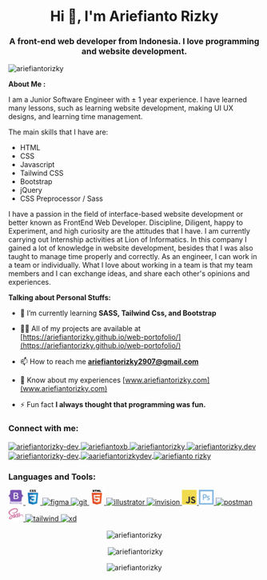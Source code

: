 <h1 align="center">Hi 👋, I'm Ariefianto Rizky</h1>
<h3 align="center">A front-end web developer from Indonesia. I love programming and website development.</h3>

<p align="left"> <img src="https://komarev.com/ghpvc/?username=ariefiantorizky&label=Profile%20views&color=009dff&style=flat-square" alt="ariefiantorizky" /> </p>

**About Me :**
<p>
  I am a Junior Software Engineer with ± 1 year experience.  I have learned many lessons, such as learning website development, making UI UX designs, and  learning time management.

 The main skills that I have are:
 - HTML 
 - CSS 
 - Javascript 
 - Tailwind CSS 
 - Bootstrap 
 - jQuery
 - CSS Preprocessor / Sass

 I have a passion in the field of interface-based website development or better known as FrontEnd Web Developer. Discipline, Diligent, happy to     Experiment, and high curiosity are the attitudes that I have. I am currently carrying out Internship activities at Lion of Informatics.  In this company I gained a lot of knowledge in website development, besides that I was also taught to manage time properly and correctly. As an engineer, I can work in a team or individually.  What I love about working in a team is that my team members and I can exchange ideas, and share each other's opinions and experiences.
</p>

**Talking about Personal Stuffs:**

- 🌱 I’m currently learning **SASS, Tailwind Css, and Bootstrap**

- 👨‍💻 All of my projects are available at [https://ariefiantorizky.github.io/web-portofolio/](https://ariefiantorizky.github.io/web-portofolio/)

- 📫 How to reach me **ariefiantorizky2907@gmail.com**

- 📄 Know about my experiences [www.ariefiantorizky.com](www.ariefiantorizky.com)

- ⚡ Fun fact **I always thought that programming was fun.**

<h3 align="left">Connect with me:</h3>
<p align="left">
  <a href="https://codepen.io/ariefiantorizky-dev" target="blank">
    <img align="center" src="https://raw.githubusercontent.com/rahuldkjain/github-profile-readme-generator/master/src/images/icons/Social/codepen.svg"       alt="ariefiantorizky-dev" height="30" width="40" />
  </a>
  <a href="https://twitter.com/ariefiantoxb" target="blank">
    <img align="center" src="https://raw.githubusercontent.com/rahuldkjain/github-profile-readme-generator/master/src/images/icons/Social/twitter.svg"       alt="ariefiantoxb" height="30" width="40" />
  </a>
  <a href="https://linkedin.com/in/ariefiantorizky" target="blank">
    <img align="center" src="https://raw.githubusercontent.com/rahuldkjain/github-profile-readme-generator/master/src/images/icons/Social/linked-in-alt.svg" alt="ariefiantorizky" height="30" width="40" />
  </a>
  <a href="https://instagram.com/ariefiantorizky.dev" target="blank">
    <img align="center" src="https://raw.githubusercontent.com/rahuldkjain/github-profile-readme-generator/master/src/images/icons/Social/instagram.svg"     alt="ariefiantorizky.dev" height="30" width="40" />
  </a>
  <a href="https://dribbble.com/ariefiantorizky-dev" target="blank">
    <img align="center" src="https://raw.githubusercontent.com/rahuldkjain/github-profile-readme-generator/master/src/images/icons/Social/dribbble.svg"       alt="ariefiantorizky-dev" height="30" width="40" />
  </a>
  <a href="https://www.behance.net/aariefiantorizkydev" target="blank">
    <img align="center" src="https://raw.githubusercontent.com/rahuldkjain/github-profile-readme-generator/master/src/images/icons/Social/behance.svg"       alt="aariefiantorizkydev" height="30" width="40" />
  </a>
  <a href="https://www.youtube.com/c/ariefianto rizky" target="blank">
    <img align="center" src="https://raw.githubusercontent.com/rahuldkjain/github-profile-readme-generator/master/src/images/icons/Social/youtube.svg"       alt="ariefianto rizky" height="30" width="40" />
  </a>
</p>

<h3 align="left">Languages and Tools:</h3>
<p align="left">
  <a href="https://getbootstrap.com" target="_blank"> 
    <img src="https://raw.githubusercontent.com/devicons/devicon/master/icons/bootstrap/bootstrap-plain-wordmark.svg" alt="bootstrap" width="30" height="30"/> 
  </a> 
  <a href="https://www.w3schools.com/css/" target="_blank"> 
    <img src="https://raw.githubusercontent.com/devicons/devicon/master/icons/css3/css3-original-wordmark.svg" alt="css3" width="30" height="30"/> 
  </a> 
  <a href="https://www.figma.com/" target="_blank"> 
    <img src="https://www.vectorlogo.zone/logos/figma/figma-icon.svg" alt="figma" width="30" height="30"/> 
  </a> 
  <a href="https://git-scm.com/" target="_blank"> 
    <img src="https://www.vectorlogo.zone/logos/git-scm/git-scm-icon.svg" alt="git" width="30" height="30"/> 
  </a> 
  <a href="https://www.w3.org/html/" target="_blank"> 
    <img src="https://raw.githubusercontent.com/devicons/devicon/master/icons/html5/html5-original-wordmark.svg" alt="html5" width="30" height="30"/>       </a> 
  <a href="https://www.adobe.com/in/products/illustrator.html" target="_blank"> 
    <img src="https://www.vectorlogo.zone/logos/adobe_illustrator/adobe_illustrator-icon.svg" alt="illustrator" width="30" height="30"/> 
  </a>
  <a href="https://www.invisionapp.com/" target="_blank"> 
    <img src="https://www.vectorlogo.zone/logos/invisionapp/invisionapp-icon.svg" alt="invision" width="30" height="30"/> 
  </a> 
  <a href="https://developer.mozilla.org/en-US/docs/Web/JavaScript" target="_blank"> 
    <img src="https://raw.githubusercontent.com/devicons/devicon/master/icons/javascript/javascript-original.svg" alt="javascript" width="30" height="30"/> 
  </a> 
  <a href="https://www.photoshop.com/en" target="_blank"> 
    <img src="https://raw.githubusercontent.com/devicons/devicon/master/icons/photoshop/photoshop-line.svg" alt="photoshop" width="30" height="30"/> 
  </a> 
  <a href="https://postman.com" target="_blank"> 
    <img src="https://www.vectorlogo.zone/logos/getpostman/getpostman-icon.svg" alt="postman" width="30" height="30"/> 
  </a> 
  <a href="https://sass-lang.com" target="_blank"> 
    <img src="https://raw.githubusercontent.com/devicons/devicon/master/icons/sass/sass-original.svg" alt="sass" width="30" height="30"/> 
  </a> 
  <a href="https://tailwindcss.com/" target="_blank"> 
    <img src="https://www.vectorlogo.zone/logos/tailwindcss/tailwindcss-icon.svg" alt="tailwind" width="30" height="30"/> 
  </a> 
  <a href="https://www.adobe.com/products/xd.html" target="_blank"> 
    <img src="https://cdn.worldvectorlogo.com/logos/adobe-xd.svg" alt="xd" width="30" height="30"/> 
  </a> 
</p>

<div align="center" width="100%">
  <p><img align="center" src="https://github-readme-stats.vercel.app/api/top-langs?username=ariefiantorizky&show_icons=true&theme=onedark&title_color=ffffff&text_color=ffffff&locale=id&layout=compact" alt="ariefiantorizky" /></p>
  
  <p>&nbsp;<img align="center" src="https://github-readme-stats.vercel.app/api?username=ariefiantorizky&show_icons=true&theme=onedark&title_color=ffffff&text_color=00ffbf&cache_seconds=1000&locale=id" alt="ariefiantorizky" /></p>

  <p><img align="center" src="https://github-readme-streak-stats.herokuapp.com/?user=ariefiantorizky&theme=dark" alt="ariefiantorizky" /></p>
</div>
